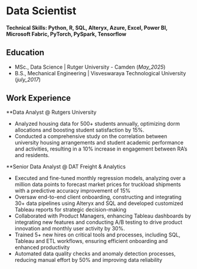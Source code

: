 # Data Scientist

#### Technical Skills: Python, R, SQL, Alteryx, Azure, Excel, Power BI, Microsoft Fabric, PyTorch, PySpark, Tensorflow

## Education
- MSc., Data Science | Rutger University - Camden (_May_2025_)
- B.S., Mechanical Engineering | Visveswaraya Technological University (_july_2017_)
  
## Work Experience
**Data Analyst @ Rutgers University
- Analyzed housing data for 500+ students annually, optimizing dorm allocations and boosting student satisfaction by 15%.
- Conducted a comprehensive study on the correlation between university housing arrangements and student academic 
performance and activities, resulting in a 10% increase in engagement between RA’s and residents.

**Senior Data Analyst @ DAT Freight & Analytics
- Executed and fine-tuned monthly regression models, analyzing over a million data points to forecast market prices for 
truckload shipments with a predictive accuracy improvement of 15%
- Oversaw end-to-end client onboarding, constructing and integrating 30+ data pipelines using Alteryx and SQL and developed 
customized Tableau reports for strategic decision-making
- Collaborated with Product Managers, enhancing Tableau dashboards by integrating new features and conducting A/B testing 
to drive product innovation and monthly user activity by 30%.
- Trained 5+ new hires on critical tools and processes, including SQL, Tableau and ETL workflows, ensuring efficient 
onboarding and enhanced productivity
- Automated data quality checks and anomaly detection processes, reducing manual effort by 50% and improving data reliability
